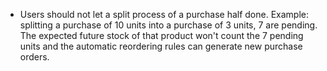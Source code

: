 - Users should not let a split process of a purchase half done. 
  Example: splitting a purchase of 10 units into a purchase of 3 units, 7 are pending.
  The expected future stock of that product won't count the 7 pending units and the automatic reordering rules can generate new purchase orders.
